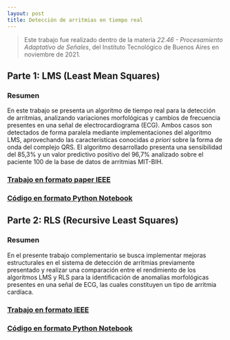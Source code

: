 ```yaml
---
layout: post
title: Detección de arritmias en tiempo real
---
```


> Este trabajo fue realizado dentro de la materia *22.46 - Procesamiento Adaptativo de Señales*, del Instituto Tecnológico de Buenos Aires en noviembre de 2021.

## Parte 1: LMS (Least Mean Squares)

### Resumen
En este trabajo se presenta un algoritmo de tiempo real para la detección de arritmias, analizando variaciones morfológicas y cambios de frecuencia presentes en una señal de electrocardiograma (ECG). Ambos casos son detectados de forma paralela mediante implementaciones del algoritmo LMS, aprovechando las características conocidas *a priori* sobre la forma de onda del complejo QRS. El algoritmo desarrollado presenta una sensibilidad del 85,3% y un valor predictivo positivo del 96,7% analizado sobre el paciente 100 de la base de datos de arritmias MIT-BIH.

### [Trabajo en formato paper IEEE](https://github.com/mbergerman/Procesamiento-Adaptativo/blob/main/Proyecto%201/PASA_Proyecto_1_G2.pdf)

### [Código en formato Python Notebook](https://github.com/mbergerman/Procesamiento-Adaptativo/blob/main/Proyecto%201/PASA_P1_G2.ipynb)

## Parte 2: RLS (Recursive Least Squares)

### Resumen
En el presente trabajo complementario se busca implementar mejoras estructurales en el sistema de detección de arritmias previamente presentado y realizar una comparación entre el rendimiento de los algoritmos LMS y RLS para la identificación de anomalías morfológicas presentes en una señal de ECG, las cuales constituyen un tipo de arritmia cardíaca.

### [Trabajo en formato IEEE](https://github.com/mbergerman/Procesamiento-Adaptativo/blob/main/Proyecto%202/PASA_Proyecto_2_G2.pdf)

### [Código en formato Python Notebook](https://github.com/mbergerman/Procesamiento-Adaptativo/blob/main/Proyecto%202/PASA_P2_G2.ipynb)